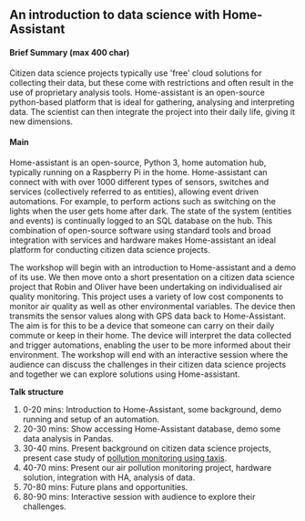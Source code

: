 ## An introduction to data science with Home-Assistant

#### Brief Summary (max 400 char)
Citizen data science projects typically use 'free' cloud solutions for collecting their data, but these come with restrictions and often result in the use of proprietary analysis tools. Home-assistant is an open-source python-based platform that is ideal for gathering, analysing and interpreting data. The scientist can then integrate the project into their daily life, giving it new dimensions.


#### Main
Home-assistant is an open-source, Python 3, home automation hub, typically running on a Raspberry Pi in the home. Home-assistant can connect with with over 1000 different types of sensors, switches and services (collectively referred to as entities), allowing event driven automations. For example, to perform actions such as switching on the lights when the user gets home after dark. The state of the system (entities and events) is continually logged to an SQL database on the hub. This combination of open-source software using standard tools and broad integration with services and hardware makes Home-assistant an ideal platform for conducting citizen data science projects.

The workshop will begin with an introduction to Home-assistant and a demo of its use. We then move onto a short presentation on a citizen data science project that Robin and Oliver have been undertaking on individualised air quality monitoring. This project uses a variety of low cost components to monitor air quality as well as other environmental variables. The device then transmits the sensor values along with GPS data back to Home-Assistant. The aim is for this to be a device that someone can carry on their daily commute or keep in their home. The device will interpret the data collected and trigger automations, enabling the user to be more informed about their environment.
The workshop will end with an interactive session where the audience can discuss the challenges in their citizen data science projects and together we can explore solutions using Home-assistant.

**Talk structure**
1. 0-20 mins: Introduction to Home-Assistant, some background, demo running and setup of an automation.
2. 20-30 mins: Show accessing Home-Assistant database, demo some data analysis in Pandas.
3. 30-40 mins. Present background on citizen data science projects, present case study of [pollution monitoring using taxis](https://www.hackster.io/james-puderer/distributed-air-quality-monitoring-using-taxis-69647e).
4. 40-70 mins: Present our air pollution monitoring project, hardware solution, integration with HA, analysis of data.
5. 70-80 mins: Future plans and opportunities.
6. 80-90 mins: Interactive session with audience to explore their challenges.
